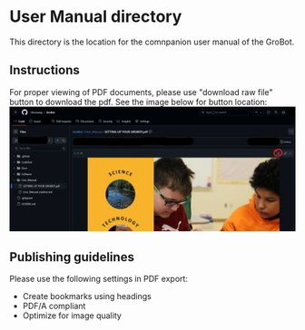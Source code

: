 # User Manual directory
This directory is the location for the comnpanion user manual of the GroBot.

## Instructions
For proper viewing of PDF documents, please use "download raw file" button to download the pdf. See the image below for button location:
![Screenshot of download raw file button](/00_repo_resource/images/grobot_pdf_download_raw.png)

## Publishing guidelines
Please use the following settings in PDF export:
- Create bookmarks using headings
- PDF/A compliant
- Optimize for image quality
